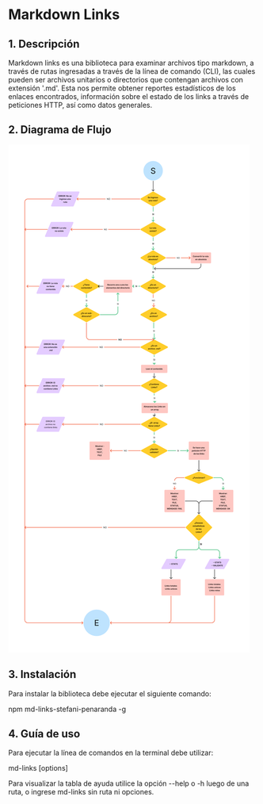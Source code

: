 # Markdown Links

## 1. Descripción
Markdown links es una biblioteca para examinar archivos tipo markdown, a través de rutas ingresadas a través de la línea de comando (CLI), las cuales pueden ser archivos unitarios o directorios que contengan archivos con extensión '.md'. Esta nos permite obtener reportes estadísticos de los enlaces encontrados, información sobre el estado de los links a través de peticiones HTTP, así como datos generales.

## 2. Diagrama de Flujo

![Diagrama de Flujo](https://raw.githubusercontent.com/StefaniPenaranda/LIM018-md-links/img/diagramaDeFlujo.jpg)


## 3. Instalación

Para instalar la biblioteca debe ejecutar el siguiente comando:

npm md-links-stefani-penaranda -g

## 4. Guía de uso
Para ejecutar la línea de comandos en la terminal debe utilizar:

md-links [options]

Para visualizar la tabla de ayuda utilice la opción --help o -h luego de una ruta, o ingrese md-links sin ruta ni opciones.
